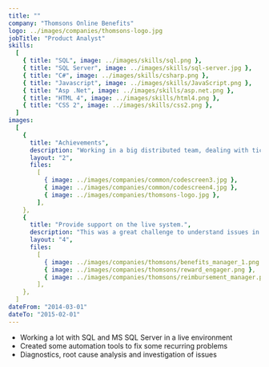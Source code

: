 ```yaml
---
title: ""
company: "Thomsons Online Benefits"
logo: ../images/companies/thomsons-logo.jpg
jobTitle: "Product Analyst"
skills:
  [
    { title: "SQL", image: ../images/skills/sql.png },
    { title: "SQL Server", image: ../images/skills/sql-server.jpg },
    { title: "C#", image: ../images/skills/csharp.png },
    { title: "Javascript", image: ../images/skills/JavaScript.png },
    { title: "Asp .Net", image: ../images/skills/asp.net.png },
    { title: "HTML 4", image: ../images/skills/html4.png },
    { title: "CSS 2", image: ../images/skills/css2.png },
  ]
images:
  [
    {
      title: "Achievements",
      description: "Working in a big distributed team, dealing with tickets from customers, consultants, developers. Diagnosys of problems in the live system, using SQL to determine errors and fix corrupted data or configs",
      layout: "2",
      files:
        [
          { image: ../images/companies/common/codescreen3.jpg },
          { image: ../images/companies/common/codescreen4.jpg },
          { image: ../images/companies/thomsons-logo.jpg },
        ],
    },
    {
      title: "Provide support on the live system.",
      description: "This was a great challenge to understand issues in a live complex system and fix them as fast as possible. I used automation scripts to fix recurring problems",
      layout: "4",
      files:
        [
          { image: ../images/companies/thomsons/benefits_manager_1.png },
          { image: ../images/companies/thomsons/reward_engager.png },
          { image: ../images/companies/thomsons/reimbursement_manager.png },
        ],
    },
  ]
dateFrom: "2014-03-01"
dateTo: "2015-02-01"
---
```


- Working a lot with SQL and MS SQL Server in a live environment
- Created some automation tools to fix some recurring problems
- Diagnostics, root cause analysis and investigation of issues
